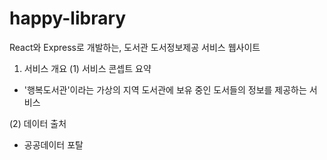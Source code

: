# happy-library
 React와 Express로 개발하는, 도서관 도서정보제공 서비스 웹사이트 

1. 서비스 개요 
(1) 서비스 콘셉트 요약
 - '행복도서관'이라는 가상의 지역 도서관에 보유 중인 도서들의 정보를 제공하는 서비스

(2) 데이터 출처
 - 공공데이터 포탈
